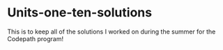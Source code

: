 # Units-one-ten-solutions
This is to keep all of the solutions I worked on during the summer for the Codepath program!
